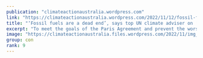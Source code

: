 ```yaml
---
publication: "climateactionaustralia.wordpress.com"
link: "https://climateactionaustralia.wordpress.com/2022/11/12/fossil-fuels-are-a-dead-end-says-top-un-climate-adviser-on-decarbonization-day-at-cop27-metacrisis-demand-climateaction-sdg13-tellthetruth-insiders/"
title: "‘Fossil fuels are a dead end’, says top UN climate adviser on ‘Decarbonization Day’ at COP27 #MetaCrisis demand #ClimateAction #SDG13 #TellTheTruth #insiders"
excerpt: "To meet the goals of the Paris Agreement and prevent the worst impacts of the climate crisis, the world must abandon fossil fuels as quickly as possible, Selwin Hart, Special Adviser to t…"
image: "https://climateactionaustralia.files.wordpress.com/2022/11/img_1984.jpg?w=1200"
group: con
rank: 9
---
```

